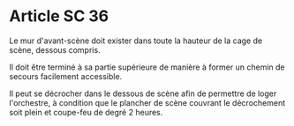 # Article SC 36

Le mur d'avant-scène doit exister dans toute la hauteur de la cage de scène, dessous compris.

Il doit être terminé à sa partie supérieure de manière à former un chemin de secours facilement accessible.

Il peut se décrocher dans le dessous de scène afin de permettre de loger l'orchestre, à condition que le plancher de scène couvrant le décrochement soit plein et coupe-feu de degré 2 heures.
